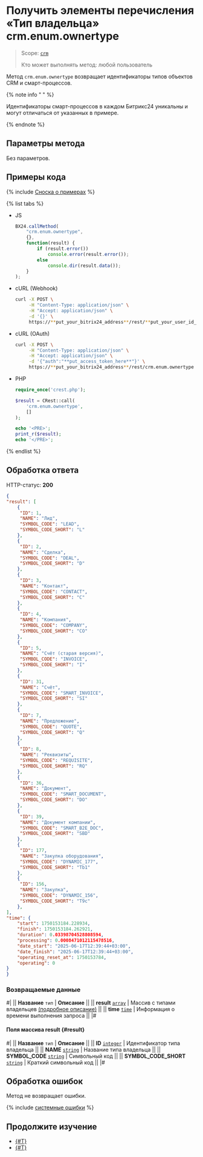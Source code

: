 # Получить элементы перечисления «Тип владельца» crm.enum.ownertype

> Scope: [`crm`](../../../scopes/permissions.md)
>
> Кто может выполнять метод: любой пользователь

Метод `crm.enum.ownertype` возвращает идентификаторы типов объектов CRM и смарт-процессов.

{% note info " " %}

Идентификаторы смарт-процессов в каждом Битрикс24 уникальны и могут отличаться от указанных в примере.

{% endnote %}

## Параметры метода

Без параметров.

## Примеры кода

{% include [Сноска о примерах](../../../../_includes/examples.md) %}

{% list tabs %}

- JS

    ```js
    BX24.callMethod(
        "crm.enum.ownertype",
        {},
        function(result) {
            if (result.error())
                console.error(result.error());
            else
                console.dir(result.data());
        }
    );
    ```

- cURL (Webhook)

    ```bash
    curl -X POST \
         -H "Content-Type: application/json" \
         -H "Accept: application/json" \
         -d '{}' \
         https://**put_your_bitrix24_address**/rest/**put_your_user_id_here**/**put_your_webbhook_here**/crm.enum.ownertype
    ```

- cURL (OAuth)

    ```bash
    curl -X POST \
         -H "Content-Type: application/json" \
         -H "Accept: application/json" \
         -d '{"auth":"**put_access_token_here**"}' \
         https://**put_your_bitrix24_address**/rest/crm.enum.ownertype
    ```

- PHP

    ```php
    require_once('crest.php');

    $result = CRest::call(
        'crm.enum.ownertype',
        []
    );

    echo '<PRE>';
    print_r($result);
    echo '</PRE>';
    ```

{% endlist %}

## Обработка ответа

HTTP-статус: **200**

```json
{
"result": [
    {
     "ID": 1,
     "NAME": "Лид",
     "SYMBOL_CODE": "LEAD",
     "SYMBOL_CODE_SHORT": "L"
    },
    {
     "ID": 2,
     "NAME": "Сделка",
     "SYMBOL_CODE": "DEAL",
     "SYMBOL_CODE_SHORT": "D"
    },
    {
     "ID": 3,
     "NAME": "Контакт",
     "SYMBOL_CODE": "CONTACT",
     "SYMBOL_CODE_SHORT": "C"
    },
    {
     "ID": 4,
     "NAME": "Компания",
     "SYMBOL_CODE": "COMPANY",
     "SYMBOL_CODE_SHORT": "CO"
    },
    {
     "ID": 5,
     "NAME": "Счёт (старая версия)",
     "SYMBOL_CODE": "INVOICE",
     "SYMBOL_CODE_SHORT": "I"
    },
    {
     "ID": 31,
     "NAME": "Счёт",
     "SYMBOL_CODE": "SMART_INVOICE",
     "SYMBOL_CODE_SHORT": "SI"
    },
    {
     "ID": 7,
     "NAME": "Предложение",
     "SYMBOL_CODE": "QUOTE",
     "SYMBOL_CODE_SHORT": "Q"
    },
    {
     "ID": 8,
     "NAME": "Реквизиты",
     "SYMBOL_CODE": "REQUISITE",
     "SYMBOL_CODE_SHORT": "RQ"
    },
    {
     "ID": 36,
     "NAME": "Документ",
     "SYMBOL_CODE": "SMART_DOCUMENT",
     "SYMBOL_CODE_SHORT": "DO"
    },
    {
     "ID": 39,
     "NAME": "Документ компании",
     "SYMBOL_CODE": "SMART_B2E_DOC",
     "SYMBOL_CODE_SHORT": "SBD"
    },
    {
     "ID": 177,
     "NAME": "Закупка оборудования",
     "SYMBOL_CODE": "DYNAMIC_177",
     "SYMBOL_CODE_SHORT": "Tb1"
    },
    {
     "ID": 156,
     "NAME": "Закупка",
     "SYMBOL_CODE": "DYNAMIC_156",
     "SYMBOL_CODE_SHORT": "T9c"
    },
],
"time": {
    "start": 1750153184.228934,
    "finish": 1750153184.262921,
    "duration": 0.03398704528808594,
    "processing": 0.0008471012115478516,
    "date_start": "2025-06-17T12:39:44+03:00",
    "date_finish": "2025-06-17T12:39:44+03:00",
    "operating_reset_at": 1750153784,
    "operating": 0
}
}
```

### Возвращаемые данные

#|
|| **Название**
`тип` | **Описание** ||
|| **result**
[`array`](../../../data-types.md) | Массив с типами владельцев [(подробное описание)](#result) ||
|| **time**
[`time`](../../../data-types.md#time) | Информация о времени выполнения запроса ||
|#

#### Поля массива result {#result}

#|
|| **Название**
`тип` | **Описание** ||
|| **ID**
[`integer`](../../../data-types.md) | Идентификатор типа владельца ||
|| **NAME**
[`string`](../../../data-types.md) | Название типа владельца ||
|| **SYMBOL_CODE**
[`string`](../../../data-types.md) | Символьный код ||
|| **SYMBOL_CODE_SHORT**
[`string`](../../../data-types.md) | Краткий символьный код ||
|#

## Обработка ошибок

Метод не возвращает ошибки.

{% include [системные ошибки](../../../../_includes/system-errors.md) %}

## Продолжите изучение

- [{#T}](./index.md)
- [{#T}](../../../../tutorials/tasks/how-to-connect-task-to-spa.md)